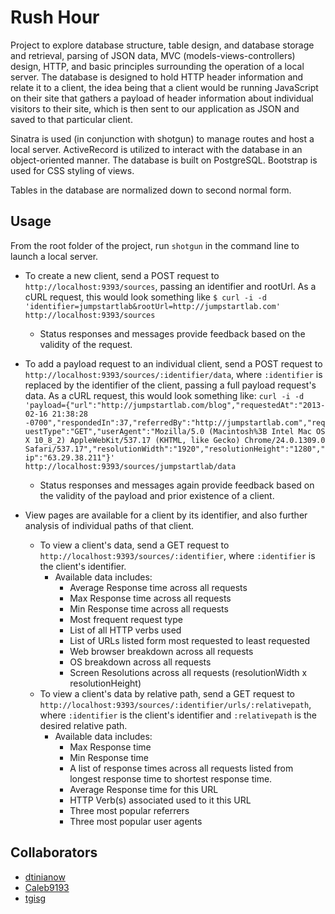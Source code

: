 # Rush Hour
Project to explore database structure, table design, and database storage and retrieval, parsing of JSON data, MVC (models-views-controllers) design, HTTP, and basic principles surrounding the operation of a local server. The database is designed to hold HTTP header information and relate it to a client, the idea being that a client would be running JavaScript on their site that gathers a payload of header information about individual visitors to their site, which is then sent to our application as JSON and saved to that particular client.

Sinatra is used (in conjunction with shotgun) to manage routes and host a local server. ActiveRecord is utilized to interact with the database in an object-oriented manner. The database is built on PostgreSQL. Bootstrap is used for CSS styling of views.

Tables in the database are normalized down to second normal form.

## Usage
From the root folder of the project, run `shotgun` in the command line to launch a local server.

* To create a new client, send a POST request to `http://localhost:9393/sources`, passing an identifier and rootUrl. As a cURL request, this would look something like `$ curl -i -d 'identifier=jumpstartlab&rootUrl=http://jumpstartlab.com'  http://localhost:9393/sources`
  * Status responses and messages provide feedback based on the validity of the request.


* To add a payload request to an individual client, send a POST request to `http://localhost:9393/sources/:identifier/data`, where `:identifier` is replaced by the identifier of the client, passing a full payload request's data. As a cURL request, this would look something like:
`curl -i -d 'payload={"url":"http://jumpstartlab.com/blog","requestedAt":"2013-02-16 21:38:28 -0700","respondedIn":37,"referredBy":"http://jumpstartlab.com","requestType":"GET","userAgent":"Mozilla/5.0 (Macintosh%3B Intel Mac OS X 10_8_2) AppleWebKit/537.17 (KHTML, like Gecko) Chrome/24.0.1309.0 Safari/537.17","resolutionWidth":"1920","resolutionHeight":"1280","ip":"63.29.38.211"}' http://localhost:9393/sources/jumpstartlab/data`
  * Status responses and messages again provide feedback based on the validity of the payload and prior existence of a client.


* View pages are available for a client by its identifier, and also further analysis of individual paths of that client.
  * To view a client's data, send a GET request to `http://localhost:9393/sources/:identifier`, where `:identifier` is the client's identifier.
    * Available data includes:
      * Average Response time across all requests
      * Max Response time across all requests
      * Min Response time across all requests
      * Most frequent request type
      * List of all HTTP verbs used
      * List of URLs listed form most requested to least requested
      * Web browser breakdown across all requests
      * OS breakdown across all requests
      * Screen Resolutions across all requests (resolutionWidth x resolutionHeight)
  * To view a client's data by relative path, send a GET request to `http://localhost:9393/sources/:identifier/urls/:relativepath`, where `:identifier` is the client's identifier and `:relativepath` is the desired relative path.
    * Available data includes:
      * Max Response time
      * Min Response time
      * A list of response times across all requests listed from longest response time to shortest response time.
      * Average Response time for this URL
      * HTTP Verb(s) associated used to it this URL
      * Three most popular referrers
      * Three most popular user agents

## Collaborators
* [dtinianow](https://github.com/dtinianow)
* [Caleb9193](https://github.com/Caleb9193)
* [tgisg](https://github.com/tgisg)
